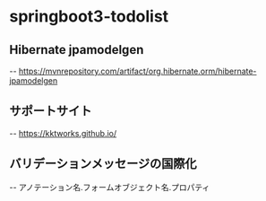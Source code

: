 # springboot3-todolist

## Hibernate jpamodelgen
-- https://mvnrepository.com/artifact/org.hibernate.orm/hibernate-jpamodelgen

## サポートサイト
-- https://kktworks.github.io/

## バリデーションメッセージの国際化
-- アノテーション名.フォームオブジェクト名.プロパティ